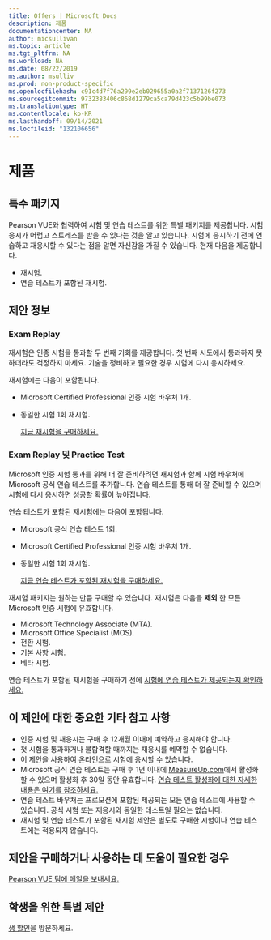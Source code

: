 ```yaml
---
title: Offers | Microsoft Docs
description: 제품
documentationcenter: NA
author: micsullivan
ms.topic: article
ms.tgt_pltfrm: NA
ms.workload: NA
ms.date: 08/22/2019
ms.author: msulliv
ms.prod: non-product-specific
ms.openlocfilehash: c91c4d7f76a299e2eb029655a0a2f7137126f273
ms.sourcegitcommit: 9732383406c868d1279ca5ca79d423c5b99be073
ms.translationtype: HT
ms.contentlocale: ko-KR
ms.lasthandoff: 09/14/2021
ms.locfileid: "132106656"
---
```

# <a name="offers"></a>제품

## <a name="special-packages"></a>특수 패키지

Pearson VUE와 협력하여 시험 및 연습 테스트를 위한 특별 패키지를 제공합니다. 시험 응시가 어렵고 스트레스를 받을 수 있다는 것을 알고 있습니다. 시험에 응시하기 전에 연습하고 재응시할 수 있다는 점을 알면 자신감을 가질 수 있습니다. 현재 다음을 제공합니다.

- 재시험.
- 연습 테스트가 포함된 재시험.

## <a name="about-the-offers"></a>제안 정보

### <a name="exam-replay"></a>Exam Replay

재시험은 인증 시험을 통과할 두 번째 기회를 제공합니다. 첫 번째 시도에서 통과하지 못하더라도 걱정하지 마세요. 기술을 정비하고 필요한 경우 시험에 다시 응시하세요.

재시험에는 다음이 포함됩니다.

- Microsoft Certified Professional 인증 시험 바우처 1개.
- 동일한 시험 1회 재시험.

  [지금 재시험을 구매하세요.](https://www.mindhub.com/p/Microsoft-Exam-Replay?utm_source=msftmarketing&utm_medium=msft_offers&utm_campaign=ExamReplayFY20&utm_term=ERFY20&utm_content=weblink3)

### <a name="exam-replay-with-practice-test"></a>Exam Replay 및 Practice Test

Microsoft 인증 시험 통과를 위해 더 잘 준비하려면 재시험과 함께 시험 바우처에 Microsoft 공식 연습 테스트를 추가합니다. 연습 테스트를 통해 더 잘 준비할 수 있으며 시험에 다시 응시하면 성공할 확률이 높아집니다.

연습 테스트가 포함된 재시험에는 다음이 포함됩니다.

- Microsoft 공식 연습 테스트 1회.
- Microsoft Certified Professional 인증 시험 바우처 1개.
- 동일한 시험 1회 재시험.

  [지금 연습 테스트가 포함된 재시험을 구매하세요.](https://www.mindhub.com/p/Microsoft-Exam-Replay-PT?utm_source=msftmarketing&utm_medium=msft_offers&utm_campaign=ExamReplayFY20&utm_term=ERFY20&utm_content=weblink)

재시험 패키지는 원하는 만큼 구매할 수 있습니다. 재시험은 다음을 **제외** 한 모든 Microsoft 인증 시험에 유효합니다.
- Microsoft Technology Associate (MTA).
- Microsoft Office Specialist (MOS).
- 전환 시험.
- 기본 사항 시험.
- 베타 시험.

연습 테스트가 포함된 재시험을 구매하기 전에 [시험에 연습 테스트가 제공되는지 확인하세요.](https://www.mindhub.com/shop/microsoft?facetValueFilter=tenant~content-type%3Apractice-tests)

## <a name="other-important-notes-about-this-offer"></a>이 제안에 대한 중요한 기타 참고 사항

- 인증 시험 및 재응시는 구매 후 12개월 이내에 예약하고 응시해야 합니다.
- 첫 시험을 통과하거나 불합격할 때까지는 재응시를 예약할 수 없습니다.
- 이 제안을 사용하여 온라인으로 시험에 응시할 수 있습니다.
- Microsoft 공식 연습 테스트는 구매 후 1년 이내에 [MeasureUp.com](https://www.measureup.com/)에서 활성화할 수 있으며 활성화 후 30일 동안 유효합니다. [연습 테스트 활성화에 대한 자세한 내용은 여기를 참조하세요.](https://home.pearsonvue.com/microsoft/practicetests)
- 연습 테스트 바우처는 프로모션에 포함된 제공되는 모든 연습 테스트에 사용할 수 있습니다. 공식 시험 또는 재응시와 동일한 테스트일 필요는 없습니다.
- 재시험 및 연습 테스트가 포함된 재시험 제안은 별도로 구매한 시험이나 연습 테스트에는 적용되지 않습니다. 

## <a name="if-you-need-help-purchasing-or-redeeming-these-offers"></a>제안을 구매하거나 사용하는 데 도움이 필요한 경우
[Pearson VUE 팀에 메일을 보내세요.](https://mindhub@pearson.com/)

## <a name="special-offers-for-students"></a>학생을 위한 특별 제안
[생 할인](/learn/certifications/student-discounts)을 방문하세요.
